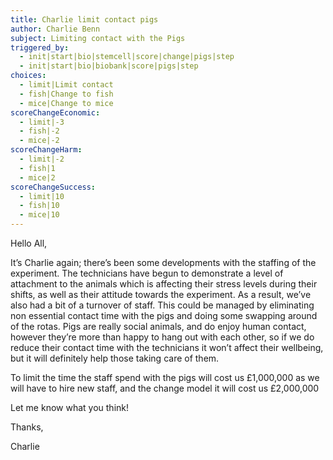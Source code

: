 ```yaml
---
title: Charlie limit contact pigs
author: Charlie Benn
subject: Limiting contact with the Pigs
triggered_by:
  - init|start|bio|stemcell|score|change|pigs|step
  - init|start|bio|biobank|score|pigs|step
choices:
  - limit|Limit contact
  - fish|Change to fish
  - mice|Change to mice
scoreChangeEconomic:
  - limit|-3
  - fish|-2
  - mice|-2
scoreChangeHarm:
  - limit|-2
  - fish|1
  - mice|2
scoreChangeSuccess:
  - limit|10
  - fish|10
  - mice|10
---
```


Hello All,

It’s Charlie again; there’s been some developments with the staffing of the experiment. The technicians have begun to demonstrate a level of attachment to the animals which is affecting their stress levels during their shifts, as well as their attitude towards the experiment. As a result, we’ve also had a bit of a turnover of staff. This could be managed by eliminating non essential contact time with the pigs and doing some swapping around of the rotas. Pigs are really social animals, and do enjoy human contact, however they’re more than happy to hang out with each other, so if we do reduce their contact time with the technicians it won’t affect their wellbeing, but it will definitely help those taking care of them.

To limit the time the staff spend with the pigs will cost us £1,000,000 as we will have to hire new staff, and the change model it will cost us £2,000,000

Let me know what you think!

Thanks,

Charlie
